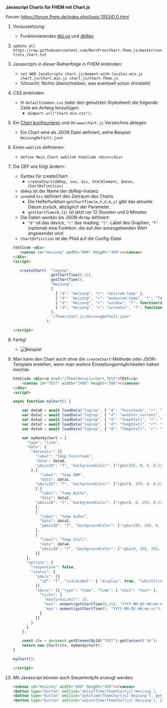 **Javascript Charts für FHEM mit Chart.js**

Forum: https://forum.fhem.de/index.php/topic,105341.0.html

1. Voraussetzung:
   * Funktionierendes [dbLog](https://wiki.fhem.de/wiki/DbLog) und [dbRep](https://wiki.fhem.de/wiki/DbRep_-_Reporting_und_Management_von_DbLog-Datenbankinhalten)

2. `update all https://raw.githubusercontent.com/MarcProe/Chart.fhem.js/master/controls_chart.txt`

3. Javascripts in dieser Reihenfolge in FHEM einbinden:
   * `set WEB JavaScripts chart.js/moment-with-locales.min.js chart.js/Chart.min.js chart.js/Chart.fhem.js`
   * (Vorsicht: Nichts überschreiben, was eventuell schon drinsteht)

4. CSS einbinden:
   * In `defaultCommon.css` (oder den genutzten Stylesheet) die folgende Zeile am
   Anfang hinzufügen:
      * `@import url("Chart.min.css");`

5. Ein [Chart konfigurieren](https://www.chartjs.org/docs/latest/configuration/) und im `www/chart.js` Verzeichnis
ablegen
   * Ein Chart wird als JSON Datei definiert, siehe Beispiel `HeizungDefault.json`

6. Einen `weblink` definieren:
   * `define Mein_Chart weblink htmlCode <div></div>`

7. Die DEF wie folgt ändern:
   * Syntax für createChart:
      * `createChart(dbRep, von, bis, htmlElement, Daten, ChartDefinition)`
   * `dbRep` ist der Name der dbRep-Instanz
   * `von`und `bis` definiert den Zeitraum des Charts
      * Die Helferfunktion `getChartTime(m,h,d,m,y)` gibt das aktuelle Datum zurück, abzüglich der Parameter.
      * `getChartTime(0,12)` ist jetzt vor 12 Stunden und 0 Minuten
   * Die Daten werden als JSON-Array definiert:
      * `"d"` ist das device, `"r"` das reading, `"l"`: Label des Graphen, `"f"` (optional) eine Funktion, die
      auf den auszugebenden Wert angewendet wird
   * `ChartDefinition` ist der Pfad auf die Config-Datei
    ```html
   htmlCode <div>
       <canvas id="Heizung" width="800" height="300"></canvas>
   </div>
   <script>

       createChart(  "logrep",
                     getChartTime(0,12),
                     getChartTime(),
                     "Heizung",
                     [
                       { "d": "Heizung", "r": "desired-temp" },
                       { "d": "Heizung", "r": "measured-temp", "l": "Temperatur" },
                       { "d": "Heizung", "r": "window", "f": function(d) { return d === "closed"?0:1; } },
                       { "d": "Heizung", "r": "actuator", "f": function(d) { return d.slice(0, -1); } }                 
                     ],
                     "/fhem/chart.js/HeizungDefault.json"
                   );

   </script>
   ```

8. Fertig!
   * ![Beispiel](https://github.com/MarcProe/Chart.fhem.js/raw/master/.assets/Beispiel.png)

9. Man kann den Chart auch ohne die `createChart`-Methode oder JSON-Template erstellen, wenn man weitere Einstellungsmöglichkeiten haben möchte:
    ```html
    htmlCode <div><a href="/fhem?detail=chart_TEST">TEST</a>
        <canvas id="TEST" width="1400" height="500"></canvas>
    </div>
    <script>

    async function myChart() {

        var data0 = await loadData("logrep", { "d": "feinstaub", "r": "temperature" }, getChartTime(0,25), getChartTime()).catch(err => {console.log(err)});
        var data1 = await loadData("logrep", { "d": "weather_current", "r": "tempc" },  getChartTime(0,25), getChartTime()).catch(err => {console.log(err)});
        var data2 = await loadData("logrep", { "d": "TempStall", "r": "huette" }, getChartTime(0,25), getChartTime()).catch(err => {console.log(err)});
        var data3 = await loadData("logrep", { "d": "TempStall", "r": "aussen" }, getChartTime(0,25), getChartTime()).catch(err => {console.log(err)});
        var data4 = await loadData("logrep", { "d": "TempStall", "r": "stall" }, getChartTime(0,25), getChartTime()).catch(err => {console.log(err)});
    
        var myHandychart = {
          "type": "line",
          "data": {
            "datasets": [{
              "label": "Temp Feinstaub",
              "data": data0,
              "yAxisID": "T", "backgroundColor": ["rgba(255, 0, 0, 0.2)"], "borderColor": ["rgba(255, 16, 16, 1)"], "borderWidth": 2, "pointRadius": 1, "fill": false
            },{
                "label": "Temp OWM",
                "data": data1,
              "yAxisID": "T", "backgroundColor": ["rgba(0, 255, 0, 0.2)"], "borderColor": ["rgba(16, 255, 16, 1)"], "borderWidth": 2, "pointRadius": 1, "fill": false
              },{
                "label": "Temp Hütte",
                "data": data2,
              "yAxisID": "T", "backgroundColor": ["rgba(0, 0, 255, 0.2)"], "borderColor": ["rgba(16, 16, 255, 1)"], "borderWidth": 2, "pointRadius": 1, "fill": false
              },
              {
                "label": "Temp Außen",
                "data": data3,
                "yAxisID": "T", "backgroundColor": ["rgba(255, 255, 0, 0.2)"], "borderColor": ["rgba(255, 255, 16, 200)"], "borderWidth": 2, "pointRadius": 1, "fill": false
              },
              {
                "label": "Temp Stall",
                "data": data4,
                "yAxisID": "T", "backgroundColor": ["rgba(0, 255, 255, 0.2)"], "borderColor": ["rgba(16, 255, 255, 1)"], "borderWidth": 2, "pointRadius": 1, "fill": false,
              }]
          },
          "options": {
            "responsive": false,
            "scales": {
              "yAxis": [{
                "id": "T", "scaleLabel": { "display": true, "labelString": "°C" }, "ticks": { "beginAtZero": false, "suggestedMin": 15, "suggestedMax": 25 }
              }],
              "xAxis": [{ "type": "time", "time": { "unit": "hour" }, 
                "ticks": { 
                  "maxTicksLimit": 10,
                  "min": moment(getChartTime(0,25), "YYYY-MM-DD HH:mm:ss").format(),
                  "max": moment(getChartTime(), "YYYY-MM-DD HH:mm:ss").format()
                } 
              }]
            }
          }
        };
   
        const ctx = document.getElementById("TEST").getContext('2d');
        return new Chart(ctx, myHandychart);       
    }

    myChart();

    </script>
    ```

10. Mit Javascript können auch Steuerknöpfe erzeugt werden:
    ```html
    <canvas id="Heizung" width="800" height="300"></canvas>
    <button type="button" onClick="adjustTime(fhemChartjs['Heizung'], -1, 'days')">&larr;</button>
    <button type="button" onClick="gotoTime(fhemChartjs['Heizung'], getChartTime(0,25), getChartTime())">Jetzt</button>
    <button type="button" onClick="adjustTime(fhemChartjs['Heizung'], 1, 'days');">&rarr;</button>
    ```
